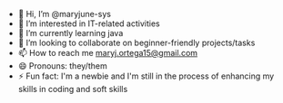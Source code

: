 - 👋 Hi, I’m @maryjune-sys
- 👀 I’m interested in IT-related activities
- 🌱 I’m currently learning java
- 💞️ I’m looking to collaborate on beginner-friendly projects/tasks
- 📫 How to reach me maryj.ortega15@gmail.com
- 😄 Pronouns: they/them
- ⚡ Fun fact: I'm a newbie and I'm still in the process of enhancing my skills in coding and soft skills    

<!---
maryjune-sys/maryjune-sys is a ✨ special ✨ repository because its `README.md` (this file) appears on your GitHub profile.
You can click the Preview link to take a look at your changes.
--->
